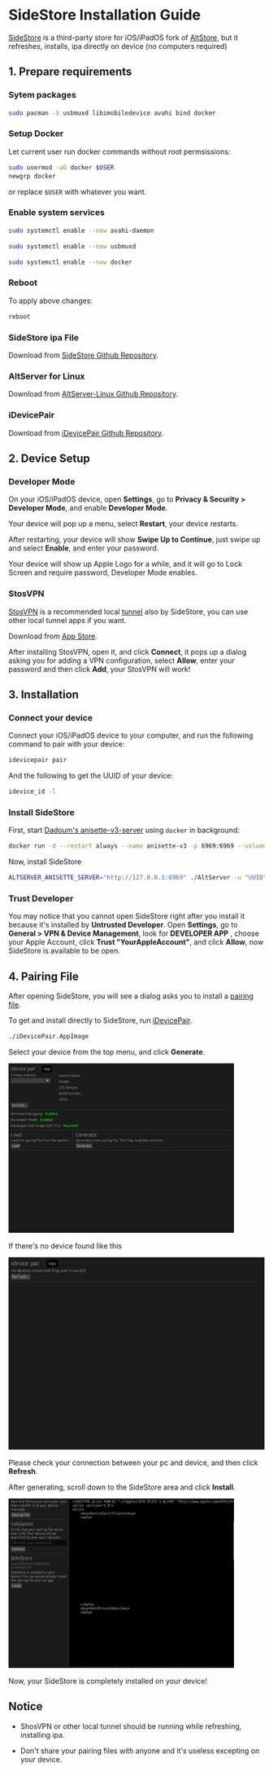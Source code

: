 # SideStore Installation Guide

[SideStore](https://sidestore.io/) is a third-party store for iOS/iPadOS fork of [AltStore](https://altstore.io/), but it refreshes, installs, ipa directly on device (no computers required)

## 1. Prepare requirements

### Sytem packages

```bash
sudo pacman -S usbmuxd libimobiledevice avahi bind docker
```

### Setup Docker

Let current user run docker commands without root permsissions:

```bash
sudo usermod -aG docker $USER
newgrp docker
```

or replace `$USER` with whatever you want.

### Enable system services

```bash
sudo systemctl enable --now avahi-daemon
```

```bash
sudo systemctl enable --now usbmuxd
```

```bash
sudo systemctl enable --now docker
```

### Reboot

To apply above changes:

```bash
reboot
```

### SideStore ipa File

Download from [SideStore Github Repository](https://github.com/SideStore/SideStore).

### AltServer for Linux

Download from [AltServer-Linux Github Repository](https://github.com/NyaMisty/AltServer-Linux).

### iDevicePair

Download from [iDevicePair Github Repository](https://github.com/jkcoxson/idevice_pair).

## 2. Device Setup

### Developer Mode

On your iOS/iPadOS device, open **Settings**, go to **Privacy & Security > Developer Mode**, and enable **Developer Mode**.

Your device will pop up a menu, select **Restart**, your device restarts.

After restarting, your device will show **Swipe Up to Continue**, just swipe up and select **Enable**, and enter your password.

Your device will show up Apple Logo for a while, and it will go to Lock Screen and require password, Developer Mode enables.

### StosVPN

[StosVPN](https://github.com/SideStore/StosVPN) is a recommended local [tunnel](https://en.wikipedia.org/wiki/Tunneling_protocol) also by SideStore, you can use other local tunnel apps if you want.

Download from [App Store](https://apps.apple.com/us/app/stosvpn/id6744003051).

After installing StosVPN, open it, and click **Connect**, it pops up a dialog asking you for adding a VPN configuration, select **Allow**, enter your password and then click **Add**, your StosVPN will work!

## 3. Installation

### Connect your device

Connect your iOS/iPadOS device to your computer, and run the following command to pair with your device:

```bash
idevicepair pair
```

And the following to get the UUID of your device:

```bash
idevice_id -l
```

### Install SideStore

First, start [Dadoum's anisette-v3-server](https://github.com/Dadoum/anisette-v3-server) using `docker` in background:

```bash
docker run -d --restart always --name anisette-v3 -p 6969:6969 --volume anisette-v3_data:/home/Alcoholic/.config/anisette-v3/lib/ dadoum/anisette-v3-server
```

Now, install SideStore

```bash
ALTSERVER_ANISETTE_SERVER="http://127.0.0.1:6969" ./AltServer -u "UUID" -a "AppleAccount" -p "AppleAccountPassword" "SideStore.ipa"
```

### Trust Developer

You may notice that you cannot open SideStore right after you install it because it's installed by **Untrusted Developer**. Open **Settings**, go to **General > VPN & Device Management**, look for **DEVELOPER APP** , choose your Apple Account, click **Trust "YourAppleAccount"**, and click **Allow**, now SideStore is available to be open.

## 4. Pairing File

After opening SideStore, you will see a dialog asks you to install a [pairing file](https://support.apple.com/en-bw/guide/security/secadb5b6434/web).

To get and install directly to SideStore, run [iDevicePair](https://github.com/jkcoxson/idevice_pair).

```bash
./iDevicePair.AppImage
```

Select your device from the top menu, and click **Generate**.

![](/Data/DocAttachments/iOS.SideStoreInstallationGuide.iDevicePair.GeneratePairingFile.png)

If there's no device found like this

![](/Data/DocAttachments/iOS.SideStoreInstallationGuide.iDevicePair.NoDeviceFound.png)

Please check your connection between your pc and device, and then click **Refresh**.

After generating, scroll down to the SideStore area and click **Install**.

![](/Data/DocAttachments/iOS.SideStoreInstallationGuide.iDevicePair.InstallToSideStore.png)

Now, your SideStore is completely installed on your device!

## Notice

- ShosVPN or other local tunnel should be running while refreshing, installing ipa.

- Don't share your pairing files with anyone and it's useless excepting on your device.